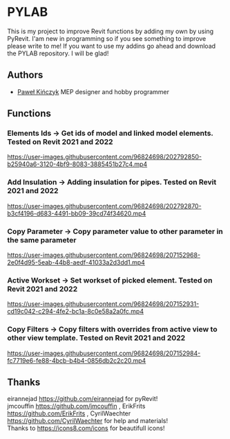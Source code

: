 
# PYLAB

This is my project to improve Revit functions by adding my own by using PyRevit. I'am new in programming so if you see something to improve please write to me! If you want to use my addins go ahead and download the PYLAB repository. I will be glad!

## Authors

- [Paweł Kińczyk](https://produktywnyprojektant.com/o-mnie/) MEP designer and hobby programmer


## Functions
### Elements Ids -> Get ids of model and linked model elements. Tested on Revit 2021 and 2022


https://user-images.githubusercontent.com/96824698/202792850-b25940a6-3120-4bf9-8083-3885451b27c4.mp4


### Add Insulation -> Adding insulation for pipes. Tested on Revit 2021 and 2022


https://user-images.githubusercontent.com/96824698/202792870-b3cf4196-d683-4491-bb09-39cd74f34620.mp4


### Copy Parameter -> Copy parameter value to other parameter in the same parameter


https://user-images.githubusercontent.com/96824698/207152968-2e0f4d95-5eab-44b8-aedf-41033a2d3dd1.mp4


### Active Workset -> Set workset of picked element. Tested on Revit 2021 and 2022


https://user-images.githubusercontent.com/96824698/207152931-cd19c042-c294-4fe2-bc1a-8c0e58a2a0fc.mp4


### Copy Filters -> Copy filters with overrides from active view to other view template. Tested on Revit 2021 and 2022


https://user-images.githubusercontent.com/96824698/207152984-fc7719e6-fe88-4bcb-b4b4-0856db2c2c20.mp4


## Thanks

eirannejad https://github.com/eirannejad for pyRevit! <br />
jmcouffin https://github.com/jmcouffin , ErikFrits https://github.com/ErikFrits , CyrilWaechter https://github.com/CyrilWaechter for help and materials! <br />
Thanks to https://icons8.com/icons for beautifull icons! <br />
